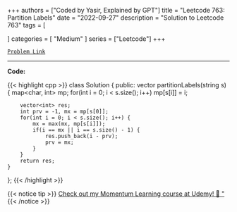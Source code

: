 
+++
authors = ["Coded by Yasir, Explained by GPT"]
title = "Leetcode 763: Partition Labels"
date = "2022-09-27"
description = "Solution to Leetcode 763"
tags = [
    
]
categories = [
    "Medium"
]
series = ["Leetcode"]
+++



[`Problem Link`](https://leetcode.com/problems/partition-labels/description/)

---

**Code:**

{{< highlight cpp >}}
class Solution {
public:
    vector<int> partitionLabels(string s) {
        map<char, int> mp;
        for(int i = 0; i < s.size(); i++)
            mp[s[i]] = i;
        
        vector<int> res;
        int prv = -1, mx = mp[s[0]];
        for(int i = 0; i < s.size(); i++) {
            mx = max(mx, mp[s[i]]);
            if(i == mx || i == s.size() - 1) {
                res.push_back(i - prv);
                prv = mx;
            }
        }
        return res;
    }
};
{{< /highlight >}}


{{< notice tip >}}
[Check out my Momentum Learning course at Udemy! 🚀 "](https://www.udemy.com/course/blind-75-the-data-structures-and-algorithms-essentials/)
{{< /notice >}}

